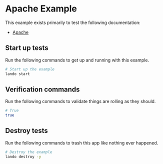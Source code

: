 Apache Example
==============

This example exists primarily to test the following documentation:

* [Apache](https://docs.devwithlando.io/services/apache.html)

Start up tests
--------------

Run the following commands to get up and running with this example.

```bash
# Start up the example
lando start
```

Verification commands
---------------------

Run the following commands to validate things are rolling as they should.

```bash
# True
true
```

Destroy tests
-------------

Run the following commands to trash this app like nothing ever happened.

```bash
# Destroy the example
lando destroy -y
```
